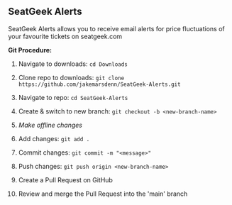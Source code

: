## SeatGeek Alerts
SeatGeek Alerts allows you to receive email alerts for price fluctuations of your favourite tickets on seatgeek.com


**Git Procedure:**

1. Navigate to downloads: `cd Downloads`

2. Clone repo to downloads: `git clone https://github.com/jakemarsdenn/SeatGeek-Alerts.git`

3. Navigate to repo: `cd SeatGeek-Alerts`

4. Create & switch to new branch: `git checkout -b <new-branch-name>`

5. *Make offline changes*

6. Add changes: `git add .`

7. Commit changes: `git commit -m "<message>"`

8. Push changes: `git push origin <new-branch-name>`

9. Create a Pull Request on GitHub

10. Review and merge the Pull Request into the 'main' branch
